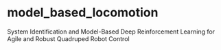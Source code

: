 # model_based_locomotion
System Identification and Model-Based Deep Reinforcement Learning for Agile and Robust Quadruped Robot Control

